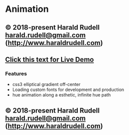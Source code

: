# Animation

## © 2018-present Harald Rudell <harald.rudell@gmail.com> (http://www.haraldrudell.com)

## [Click this text for Live Demo](https://haraldrudell.github.io/animation/)

### Features
* css3 elliptical gradient off-center
* Loading custom fonts for development and production
* hue animation along a esthetic, infinite hue path

## © 2018-present Harald Rudell <harald.rudell@gmail.com> (http://www.haraldrudell.com)
